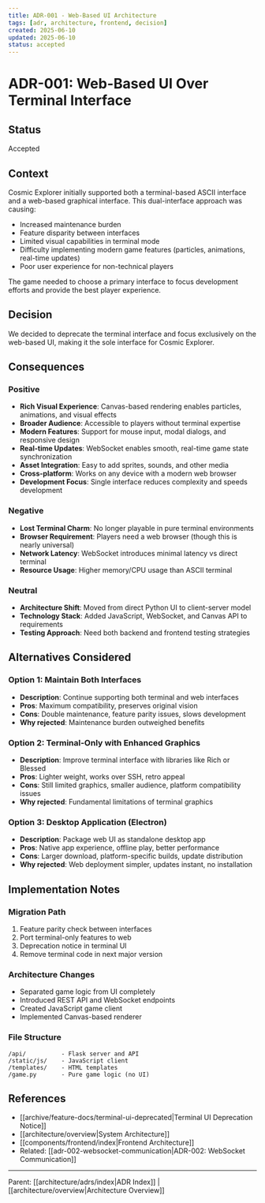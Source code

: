 ```yaml
---
title: ADR-001 - Web-Based UI Architecture
tags: [adr, architecture, frontend, decision]
created: 2025-06-10
updated: 2025-06-10
status: accepted
---
```


# ADR-001: Web-Based UI Over Terminal Interface

## Status
Accepted

## Context
Cosmic Explorer initially supported both a terminal-based ASCII interface and a web-based graphical interface. This dual-interface approach was causing:
- Increased maintenance burden
- Feature disparity between interfaces
- Limited visual capabilities in terminal mode
- Difficulty implementing modern game features (particles, animations, real-time updates)
- Poor user experience for non-technical players

The game needed to choose a primary interface to focus development efforts and provide the best player experience.

## Decision
We decided to deprecate the terminal interface and focus exclusively on the web-based UI, making it the sole interface for Cosmic Explorer.

## Consequences

### Positive
- **Rich Visual Experience**: Canvas-based rendering enables particles, animations, and visual effects
- **Broader Audience**: Accessible to players without terminal expertise
- **Modern Features**: Support for mouse input, modal dialogs, and responsive design
- **Real-time Updates**: WebSocket enables smooth, real-time game state synchronization
- **Asset Integration**: Easy to add sprites, sounds, and other media
- **Cross-platform**: Works on any device with a modern web browser
- **Development Focus**: Single interface reduces complexity and speeds development

### Negative
- **Lost Terminal Charm**: No longer playable in pure terminal environments
- **Browser Requirement**: Players need a web browser (though this is nearly universal)
- **Network Latency**: WebSocket introduces minimal latency vs direct terminal
- **Resource Usage**: Higher memory/CPU usage than ASCII terminal

### Neutral
- **Architecture Shift**: Moved from direct Python UI to client-server model
- **Technology Stack**: Added JavaScript, WebSocket, and Canvas API to requirements
- **Testing Approach**: Need both backend and frontend testing strategies

## Alternatives Considered

### Option 1: Maintain Both Interfaces
- **Description**: Continue supporting both terminal and web interfaces
- **Pros**: Maximum compatibility, preserves original vision
- **Cons**: Double maintenance, feature parity issues, slows development
- **Why rejected**: Maintenance burden outweighed benefits

### Option 2: Terminal-Only with Enhanced Graphics
- **Description**: Improve terminal interface with libraries like Rich or Blessed
- **Pros**: Lighter weight, works over SSH, retro appeal
- **Cons**: Still limited graphics, smaller audience, platform compatibility issues
- **Why rejected**: Fundamental limitations of terminal graphics

### Option 3: Desktop Application (Electron)
- **Description**: Package web UI as standalone desktop app
- **Pros**: Native app experience, offline play, better performance
- **Cons**: Larger download, platform-specific builds, update distribution
- **Why rejected**: Web deployment simpler, updates instant, no installation

## Implementation Notes

### Migration Path
1. Feature parity check between interfaces
2. Port terminal-only features to web
3. Deprecation notice in terminal UI
4. Remove terminal code in next major version

### Architecture Changes
- Separated game logic from UI completely
- Introduced REST API and WebSocket endpoints
- Created JavaScript game client
- Implemented Canvas-based renderer

### File Structure
```
/api/          - Flask server and API
/static/js/    - JavaScript client
/templates/    - HTML templates
/game.py       - Pure game logic (no UI)
```

## References
- [[archive/feature-docs/terminal-ui-deprecated|Terminal UI Deprecation Notice]]
- [[architecture/overview|System Architecture]]
- [[components/frontend/index|Frontend Architecture]]
- Related: [[adr-002-websocket-communication|ADR-002: WebSocket Communication]]

---

Parent: [[architecture/adrs/index|ADR Index]] | [[architecture/overview|Architecture Overview]]

